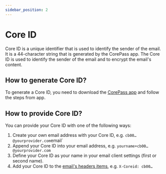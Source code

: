 ```yaml
---
sidebar_position: 2
---
```


# Core ID

Core ID is a unique identifier that is used to identify the sender of the email. It is a 44-character string that is generated by the CorePass app. The Core ID is used to identify the sender of the email and to encrypt the email's content.

## How to generate Core ID?

To generate a Core ID, you need to download the [CorePass app](https://corepass.net) and follow the steps from app.

## How to provide Core ID?

You can provide your Core ID with one of the following ways:

1. Create your own email address with your Core ID, e.g. `cb00…@yourprovider.com`email`
2. Append your Core ID into your email address, e.g. `yourname+cb00…@yourprovider.com`
3. Define your Core ID as your name in your email client settings (first or second name).
4. Add your Core ID to the [email's headers items](/docs/guide/custom-headers), e.g. `X-Coreid: cb00…`
